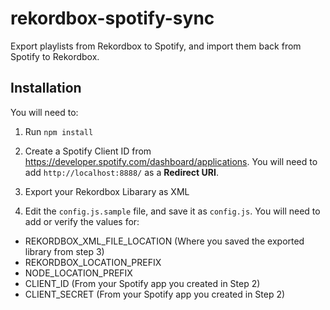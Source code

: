 # rekordbox-spotify-sync

Export playlists from Rekordbox to Spotify, and import them back from Spotify to Rekordbox.

## Installation

You will need to:

1. Run `npm install`

1. Create a Spotify Client ID from https://developer.spotify.com/dashboard/applications. You will need to add `http://localhost:8888/` as a **Redirect URI**.

1. Export your Rekordbox Libarary as XML

1. Edit the `config.js.sample` file, and save it as `config.js`. You will need to add or verify the values for:

- REKORDBOX_XML_FILE_LOCATION (Where you saved the exported library from step 3)
- REKORDBOX_LOCATION_PREFIX 
- NODE_LOCATION_PREFIX
- CLIENT_ID (From your Spotify app you created in Step 2)
- CLIENT_SECRET (From your Spotify app you created in Step 2)
